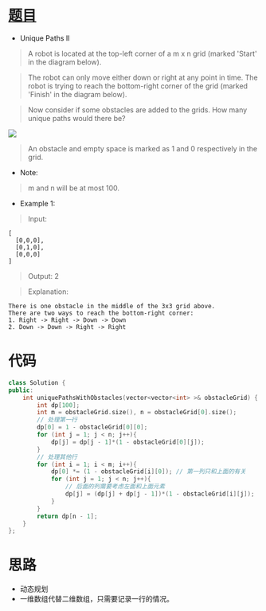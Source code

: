 # [题目](https://leetcode.com/problems/unique-paths-ii/)

* Unique Paths II

> A robot is located at the top-left corner of a m x n grid (marked 'Start' in the diagram below).

> The robot can only move either down or right at any point in time. The robot is trying to reach the bottom-right corner of the grid (marked 'Finish' in the diagram below).

> Now consider if some obstacles are added to the grids. How many unique paths would there be?

![](https://assets.leetcode.com/uploads/2018/10/22/robot_maze.png)

> An obstacle and empty space is marked as 1 and 0 respectively in the grid.

* Note: 

> m and n will be at most 100.

* Example 1:

> Input:
```
[
  [0,0,0],
  [0,1,0],
  [0,0,0]
]
```

> Output: 2

> Explanation:

```
There is one obstacle in the middle of the 3x3 grid above.
There are two ways to reach the bottom-right corner:
1. Right -> Right -> Down -> Down
2. Down -> Down -> Right -> Right
```

# 代码

```cpp
class Solution {
public:
    int uniquePathsWithObstacles(vector<vector<int> >& obstacleGrid) {
        int dp[100];
        int m = obstacleGrid.size(), n = obstacleGrid[0].size();
        // 处理第一行
        dp[0] = 1 - obstacleGrid[0][0];
        for (int j = 1; j < n; j++){
            dp[j] = dp[j - 1]*(1 - obstacleGrid[0][j]);
        }
        // 处理其他行
        for (int i = 1; i < m; i++){
            dp[0] *= (1 - obstacleGrid[i][0]); // 第一列只和上面的有关
            for (int j = 1; j < n; j++){
                // 后面的列需要考虑左面和上面元素
                dp[j] = (dp[j] + dp[j - 1])*(1 - obstacleGrid[i][j]);
            }
        }
        return dp[n - 1];
    }
};
```

# 思路

* 动态规划
* 一维数组代替二维数组，只需要记录一行的情况。